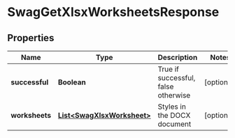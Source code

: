 
# SwagGetXlsxWorksheetsResponse

## Properties
Name | Type | Description | Notes
------------ | ------------- | ------------- | -------------
**successful** | **Boolean** | True if successful, false otherwise |  [optional]
**worksheets** | [**List&lt;SwagXlsxWorksheet&gt;**](SwagXlsxWorksheet.md) | Styles in the DOCX document |  [optional]



